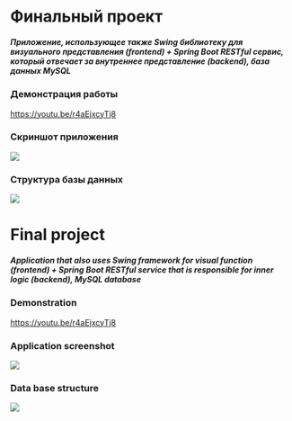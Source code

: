# Финальный проект
##### Приложение, использующее также Swing библиотеку для визуального представления (frontend) + Spring Boot RESTful сервис, который отвечает за внутреннее представление (backend), база данных MySQL

### Демонстрация работы
https://youtu.be/r4aEjxcyTj8

### Скриншот приложения
![](https://github.com/beryanow/java_optimization_labs/blob/master/Final%20Project%20(RESTful%20Book%20Library)/screenshots/Снимок%20экрана%202020-12-12%20в%2017.12.08.png?raw=true)

### Структура базы данных
![](https://github.com/beryanow/java_optimization_labs/blob/master/Final%20Project%20(RESTful%20Book%20Library)/screenshots/database.png?raw=true)

# Final project
##### Application that also uses Swing framework for visual function (frontend) + Spring Boot RESTful service that is responsible for inner logic (backend), MySQL database

### Demonstration
https://youtu.be/r4aEjxcyTj8

### Application screenshot
![](https://github.com/beryanow/java_optimization_labs/blob/master/Final%20Project%20(RESTful%20Book%20Library)/screenshots/Снимок%20экрана%202020-12-12%20в%2017.12.08.png?raw=true)

### Data base structure
![](https://github.com/beryanow/java_optimization_labs/blob/master/Final%20Project%20(RESTful%20Book%20Library)/screenshots/database.png?raw=true)

